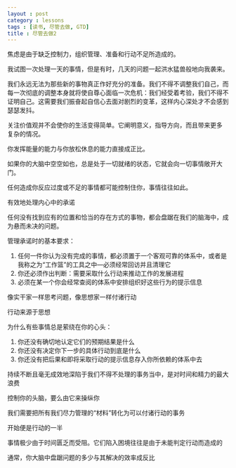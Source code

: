 ```yaml
---
layout : post
category : lessons
tags : [读书, 尽管去做, GTD]
title : 尽管去做2
---
```


焦虑是由于缺乏控制力，组织管理、准备和行动不足所造成的。

我试图一次处理一天的事情，但是有时，几天的问题一起洪水猛兽般地向我袭来。

我们永远无法为那些新的事物真正作好充分的准备。我们不得不调整我们自己，而每一次彻底的调整本身就将使自尊心面临一次危机：我们经受着考验，我们不得不证明自己。这需要我们振奋起自信心去面对剧烈的变革，这样内心深处才不会感到瑟瑟发抖。

关注价值观并不会使你的生活变得简单。它阐明意义，指导方向，而且带来更多
复杂的情况。

你发挥能量的能力与你放松休息的能力直接成正比。

如果你的大脑中空空如也，总是处于一切就绪的状态，它就会向一切事情敞开大门。 
 
任何造成你反应过度或不足的事情都可能控制住你，事情往往如此。
 
有效地处理内心中的承诺

任何没有找到应有的位置和恰当的存在方式的事物，都会盘踞在我们的脑海中，成为悬而未决的问题。

管理承诺时的基本要求：

 1. 任何一件你认为没有完成的事情，都必须置于一个客观可靠的体系中，或者是我称之为“工作篮”的工具之中—必须经常回访并且清理它
 2. 你还必须作出判断：需要采取什么行动来推动工作的发展进程
 3. 必须在某一个你会经常查阅的体系中安排组织好这些行为的提示信息

像实干家一样思考问题，像思想家一样付诸行动

行动来源于思想

为什么有些事情总是萦绕在你的心头：

 1. 你还没有确切地认定它们的预期结果是什么
 2. 你还没有决定你下一步的具体行动到底是什么
 3. 你还没有把后果和即将采取行动的提示信息存入你所依赖的体系中去

持续不断且毫无成效地深陷于我们不得不处理的事务当中，是对时间和精力的最大浪费

控制你的头脑，要么由它来操纵你

我们需要把所有我们尽力管理的“材料”转化为可以付诸行动的事务

开始便是行动的一半

事情极少由于时间匮乏而受阻。它们陷入困境往往是由于未能判定行动而造成的

通常，你大脑中盘踞问题的多少与其解决的效率成反比